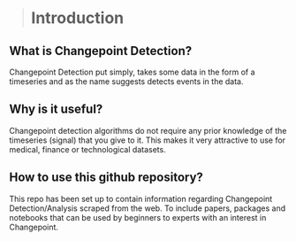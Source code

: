 > # Introduction


## What is Changepoint Detection?

Changepoint Detection put simply, takes some data in the form of a timeseries and as the name suggests detects events in the data.

## Why is it useful?

Changepoint detection algorithms do not require any prior knowledge of the timeseries (signal) that you give to it.  This makes it very attractive to use for medical, finance or technological datasets.

## How to use this github repository?

This repo has been set up to contain information regarding Changepoint Detection/Analysis scraped from the web. To include papers, packages and notebooks that can be used by beginners to experts with an interest in Changepoint.



